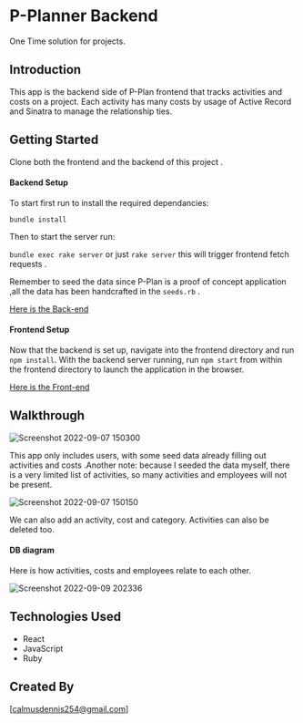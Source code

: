 # P-Planner Backend

One Time solution for projects.

## Introduction

This app is the backend side of P-Plan frontend that tracks activities and costs on a project.
Each activity has many costs by usage of  Active Record and Sinatra to manage the relationship ties.

## Getting Started

Clone both the frontend and the backend of this project .
#### Backend Setup

To start first run to install the required dependancies:

`bundle install`

Then to start the server run:

 `bundle exec rake server` or just `rake server` this will trigger frontend fetch requests .

Remember to seed the data since P-Plan is a proof of concept application ,all the data has been handcrafted in the `seeds.rb` .

[Here is the Back-end](https://github.com/Shai9/phase-3-sinatra-react-project.git "Back-End")

#### Frontend Setup
 
Now that the backend is set up, navigate into the frontend directory and run `npm install`. With the backend server running, run `npm start` from within the frontend directory to launch the application in the browser.

[Here is the Front-end](https://github.com/Shai9/P.Planner/tree/main/p-plan2-frontend "Front-End")

## Walkthrough

![Screenshot 2022-09-07 150300](https://user-images.githubusercontent.com/106314515/189412643-7d6b06e0-9f55-4443-8e1a-09c97a0ea0a6.png)

This app only includes users, with some seed data already filling out  activities and costs .Another note: because I seeded the data myself, there is a very limited list of activities, so many activities and employees will not be present.

![Screenshot 2022-09-07 150150](https://user-images.githubusercontent.com/106314515/189412704-3819ff03-4817-49a1-be27-7acbe7b3fe80.png)

We can also add an activity, cost and category. Activities can also be deleted too.

#### DB diagram

Here is how activities, costs and employees relate to each other.

![Screenshot 2022-09-09 202336](https://user-images.githubusercontent.com/106314515/189413549-a59e92a5-f447-42a0-be3d-435dcd19df44.png)

## Technologies Used
- React
- JavaScript
- Ruby

## Created By

[calmusdennis254@gmail.com]







